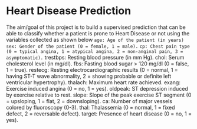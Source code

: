 # Heart Disease Prediction
The aim/goal of this project is to build a supervised prediction that can be able to classify whether a patient is prone to Heart Disease or not using the variables collected as shown below
`age: Age of the patient (in years)`
`sex: Gender of the patient (0 = female, 1 = male).`
`cp: Chest pain type (0 = typical angina, 1 = atypical angina, 2 = non-anginal pain, 3 = asymptomatic).`
trestbps: Resting blood pressure (in mm Hg).
chol: Serum cholesterol level (in mg/dl).
fbs: Fasting blood sugar > 120 mg/dl (0 = false, 1 = true).
restecg: Resting electrocardiographic results (0 = normal, 1 = having ST-T wave abnormality, 2 = showing probable or definite left ventricular hypertrophy).
thalach: Maximum heart rate achieved.
exang: Exercise induced angina (0 = no, 1 = yes).
oldpeak: ST depression induced by exercise relative to rest.
slope: Slope of the peak exercise ST segment (0 = upsloping, 1 = flat, 2 = downsloping).
ca: Number of major vessels colored by fluoroscopy (0-3).
thal: Thalassemia (0 = normal, 1 = fixed defect, 2 = reversable defect).
target: Presence of heart disease (0 = no, 1 = yes).
